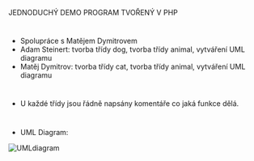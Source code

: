 JEDNODUCHÝ DEMO PROGRAM TVOŘENÝ V PHP 
 #
- Spolupráce s Matějem Dymitrovem 
- Adam Steinert: tvorba třídy dog, tvorba třídy animal, vytváření UML diagramu
- Matěj Dymitrov: tvorba třídy cat, tvorba třídy animal, vytváření UML diagramu 
 #
- U každé třídy jsou řádně napsány komentáře co jaká funkce dělá. 
 #
- UML Diagram: 

![UMLdiagram](https://user-images.githubusercontent.com/90351003/161444167-c571fc6e-72ac-4a40-a484-1163c51615cc.png)
